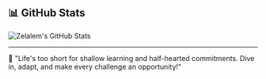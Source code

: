 ## 📊 GitHub Stats
![Zelalem's GitHub Stats](https://github-readme-stats.vercel.app/api?username=zelalemmk&show_icons=true&theme=radical)

---
🚀 "Life's too short for shallow learning and half-hearted commitments. Dive in, adapt, and make every challenge an opportunity!"

<!---
- 👋 Hi, I’m @zelalemMK
- 👀 I’m interested in https://x.com/guideforlovers/status/1736569978051027245. 
- 🌱 I’m currently learning how to use nextjs.
- 💞️ I’m looking for contracts. 
- 📫 How to reach me zelliott33@gmail.com
- https://www.canva.com/design/DAGYM4Rqk7A/SL3r5bM1GyGRVjueMu3MTg/view?utm_content=DAGYM4Rqk7A&utm_campaign=designshare&utm_medium=link&utm_source=editor

zelalemMK/zelalemMK is a ✨ special ✨ repository because its `README.md` (this file) appears on your GitHub profile.
You can click the Preview link to take a look at your changes.

--->
